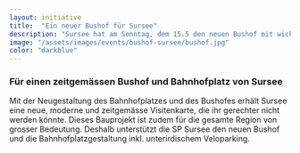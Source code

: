 ```yaml
---
layout: initiative
title:  "Ein neuer Bushof für Sursee"
description: "Sursee hat am Sonntag, dem 15.5 den neuen Bushof mit wichtigen Veloparkplätzen eindeutig angenommen. Die SP Sursee dankt allen Abstimmenden für das klare Signal."
image: "/assets/images/events/bushof-sursee/bushof.jpg"
color: "darkblue"
---
```


### Für einen zeitgemässen Bushof und Bahnhofplatz von Sursee

Mit der Neugestaltung des Bahnhofplatzes und des Bushofes erhält Sursee eine neue, moderne und zeitgemässe Visitenkarte, die ihr gerechter nicht werden könnte. Dieses Bauprojekt ist zudem für die gesamte Region von grosser Bedeutung. Deshalb unterstützt die SP Sursee den neuen Bushof und die Bahnhofplatzgestaltung inkl. unterirdischem Veloparking.